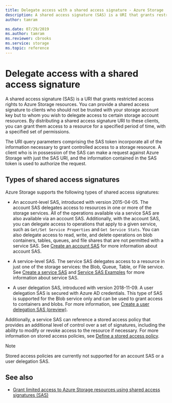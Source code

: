 ```yaml
---
title: Delegate access with a shared access signature - Azure Storage
description: A shared access signature (SAS) is a URI that grants restricted access rights to Azure Storage resources. You can provide a shared access signature to clients who should not be trusted with your storage account key when you want to delegate access to certain storage account resources.
author: tamram

ms.date: 07/29/2019
ms.author: tamram
ms.reviewer: cbrooks
ms.service: storage
ms.topic: reference
---
```


# Delegate access with a shared access signature

A shared access signature (SAS) is a URI that grants restricted access rights to Azure Storage resources. You can provide a shared access signature to clients who should not be trusted with your storage account key but to whom you wish to delegate access to certain storage account resources. By distributing a shared access signature URI to these clients, you can grant them access to a resource for a specified period of time, with a specified set of permissions.  

The URI query parameters comprising the SAS token incorporate all of the information necessary to grant controlled access to a storage resource. A client who is in possession of the SAS can make a request against Azure Storage with just the SAS URI, and the information contained in the SAS token is used to authorize the request.  

## Types of shared access signatures
  
Azure Storage supports the following types of shared access signatures:  
  
- An account-level SAS, introduced with version 2015-04-05. The account SAS delegates access to resources in one or more of the storage services. All of the operations available via a service SAS are also available via an account SAS. Additionally, with the account SAS, you can delegate access to operations that apply to a given service, such as `Get/Set Service Properties` and `Get Service Stats`. You can also delegate access to read, write, and delete operations on blob containers, tables, queues, and file shares that are not permitted with a service SAS. See [Create an account SAS](create-an-account-sas.md) for more information about account SAS.  
  
- A service-level SAS. The service SAS delegates access to a resource in just one of the storage services: the Blob, Queue, Table, or File service. See [Create a service SAS](create-a-service-sas.md) and [Service SAS Examples](Service-SAS-Examples.md) for more information about service SAS.  

- A user delegation SAS, introduced with version 2018-11-09. A user delegation SAS is secured with Azure AD credentials. This type of SAS is supported for the Blob service only and can be used to grant access to containers and blobs. For more information, see [Create a user delegation SAS (preview)](create-a-user-delegation-sas.md).

Additionally, a service SAS can reference a stored access policy that provides an additional level of control over a set of signatures, including the ability to modify or revoke access to the resource if necessary. For more information on stored access policies, see [Define a stored access policy](define-a-stored-access-policy.md).  

> [!NOTE]
> Stored access policies are currently not supported for an account SAS or a user delegation SAS.

## See also

- [Grant limited access to Azure Storage resources using shared access signatures (SAS)](/azure/storage/common/storage-shared-access-signatures)
